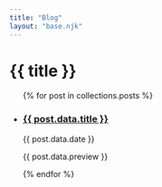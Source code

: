 ```yaml
---
title: "Blog"
layout: "base.njk"
---
```


 <h1 class="anton-regular heading">{{ title }}</h1>

<ul>
{% for post in collections.posts %}
<li>
  <article>
    <a href="{{ post.url }}">
      <h3 class="text-uppercase">{{ post.data.title }}</h3>
    </a><span class="d-inline-block">{{ post.data.date }}</span>
    <p>{{ post.data.preview }}</p>
  </article>
</li>
{% endfor %}
</ul>